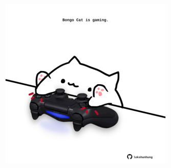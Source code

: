 <!-- built at 15/09/2023, 06:00:55 UTC -->
<p align="center">
  <img width="500" height="500" src="./ReadmeImage.svg">
</p>
